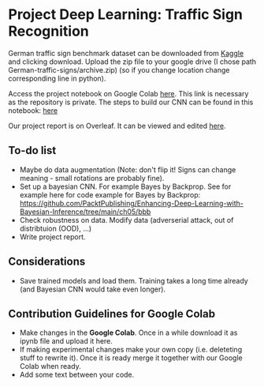 # Project Deep Learning: Traffic Sign Recognition

German traffic sign benchmark dataset can be downloaded from [Kaggle](https://www.kaggle.com/datasets/meowmeowmeowmeowmeow/gtsrb-german-traffic-sign/data) and clicking download. Upload the zip file to your google drive (I chose path German-traffic-signs/archive.zip) (so if you change location change corresponding line in python). 

Access the project notebook on Google Colab [here](https://colab.research.google.com/drive/13sinqL_gKc4Pjr3Vthyoy9Oz-zUtiEKY?usp=sharing). This link is necessary as the repository is private.
The steps to build our CNN can be found in  this notebook: [here](https://colab.research.google.com/drive/1mkO0da_xT6EvOzx3tu7WttY9SrB04cR4?usp=sharing) 

Our project report is on Overleaf. It can be viewed and edited [here](https://www.overleaf.com/7537817147pnfzkmddskrb#ffc558).

## To-do list
- Maybe do data augmentation (Note: don't flip it! Signs can change meaning - small rotations are probably fine).
- Set up a bayesian CNN. For example Bayes by Backprop. See for example here for code example for Bayes by Backprop: https://github.com/PacktPublishing/Enhancing-Deep-Learning-with-Bayesian-Inference/tree/main/ch05/bbb
- Check robustness on data. Modify data (adverserial attack, out of distribtuion (OOD), ...)
- Write project report. 

## Considerations 
- Save trained models and load them. Training takes a long time already (and Bayesian CNN would take even longer). 

## Contribution Guidelines for Google Colab
- Make changes in the **Google Colab**. Once in a while download it as ipynb file and upload it here.
- If making experimental changes make your own copy (i.e. deleteting stuff to rewrite it). Once it is ready merge it together with our Google Colab when ready. 
- Add some text between your code.
